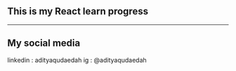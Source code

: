 ## This is my React learn progress 

***

## My social media

linkedin : adityaqudaedah
ig : @adityaqudaedah

